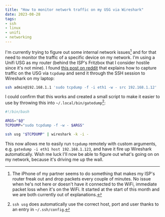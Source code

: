 ```yaml
---
title: "How to monitor network traffic on my USG via Wireshark"
date: 2023-08-28
tags:
- ssh
- linux
- unifi
- networking
---
```


I'm currently trying to figure out some internal network issues[^1] and for that need to monitor the traffic of a specific device on my network. I'm using a Unifi USG as my router (behind the ISP's Fritzbox that I consider hostile since it's not mine). I found [this post on reddit](https://www.reddit.com/r/Ubiquiti/comments/ar444z/what_is_the_best_way_to_monitor_traffic_of_a/egkv91p/) that explains how to capture traffic on the USG via `tcpdump` and send it through the SSH session to Wireshark on my laptop:

```bash
ssh admin@192.168.1.1 'sudo tcpdump -f -i eth1 -w - src 192.168.1.12' | wireshark -k -i - 
```

I could confirm that this works and created a small script to make it easier to use by throwing this into `~/.local/bin/gatedump`[^2]:

```bash
#!/bin/bash

ARGS="$@"
TCPDUMP="sudo tcpdump -f -w - $ARGS"

ssh usg "$TCPDUMP" | wireshark -k -i -
```

This now allows me to easily run `tcpdump` remotely with custom arguments, e.g. `gatedump -i eth1 host 192.168.1.123`, and have it fire up Wireshark automatically. Wish me luck I'll now be able to figure out what's going on on my network, because it's driving me up the wall.

[^1]: The iPhone of my partner seems to do something that makes my ISP's router freak out and drop packets every couple of minutes. No issue when he's not here or doesn't have it connected to the WiFi, immediate packet loss when it's on the WiFi. It started at the start of this month and we are both currently out of explanations.
[^2]: `ssh usg` does automatically use the correct host, port and user thanks to an entry in `~/.ssh/config`.
